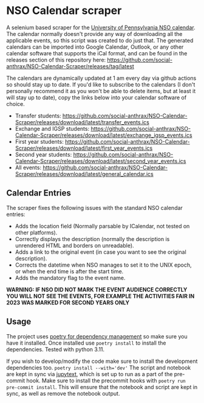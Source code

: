 # NSO Calendar scraper

A selenium based scraper for the [University of Pennsylvania NSO calendar](https://nso.upenn.edu/events/events-calendar/).
The calendar normally doesn't provide any way of downloading all the applicable events, so this script was created to do just that.
The generated calendars can be imported into Google Calendar, Outlook, or any other calendar software that supports the iCal format, and can be found in the releases section of this repository here: <https://github.com/social-anthrax/NSO-Calendar-Scraper/releases/tag/latest>

The calendars are dynamically updated at 1 am every day via github actions so should stay up to date. If you'd like to subscribe to the calendars (I don't personally recommend it as you won't be able to delete items, but at least it will stay up to date), copy the links below into your calendar software of choice.

- Transfer students: <https://github.com/social-anthrax/NSO-Calendar-Scraper/releases/download/latest/transfer_events.ics>
- Exchange and IGSP students: <https://github.com/social-anthrax/NSO-Calendar-Scraper/releases/download/latest/exchange_igsp_events.ics>
- First year students: <https://github.com/social-anthrax/NSO-Calendar-Scraper/releases/download/latest/first_year_events.ics>
- Second year students: <https://github.com/social-anthrax/NSO-Calendar-Scraper/releases/download/latest/second_year_events.ics>
- All events: <https://github.com/social-anthrax/NSO-Calendar-Scraper/releases/download/latest/general_calendar.ics>

## Calendar Entries

The scraper fixes the following issues with the standard NSO calendar entries:

- Adds the location field (Normally parsable by ICalendar, not tested on other platforms).
- Correctly displays the description (normally the description is unrendered HTML and borders on unreadable).
- Adds a link to the original event (in case you want to see the original description).
- Corrects the datetime when NSO manages to set it to the UNIX epoch, or when the end time is after the start time.
- Adds the mandatory flag to the event name.

<!-- markdownlint-disable MD036 -->
**WARNING: IF NSO DID NOT MARK THE EVENT AUDIENCE CORRECTLY YOU WILL NOT SEE THE EVENTS, FOR EXAMPLE THE ACTIVITIES FAIR IN 2023 WAS MARKED FOR SECOND YEARS ONLY**
<!-- markdownlint-enable MD036 -->

## Usage

The project uses [poetry for dependency management](https://python-poetry.org/) so make sure you have it installed.
Once installed use `poetry install` to install the dependencies. Tested with python 3.11.

If you wish to develop/modify the code make sure to install the development dependencies too.
`poetry install --with='dev'`
The script and notebook are kept in sync via [jupytext](https://jupytext.readthedocs.io/en/latest/), which is set up to run as a part of the pre-commit hook.
Make sure to install the precommit hooks with `poetry run pre-commit install`. This will ensure that the notebook and script are kept in sync, as well as remove the notebook output.
